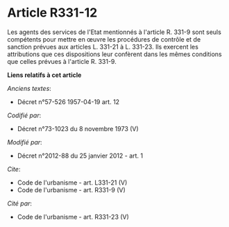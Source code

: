 # Article R331-12

Les agents des services de l'Etat mentionnés à l'article R. 331-9 sont seuls compétents pour mettre en œuvre les procédures
de contrôle et de sanction prévues aux articles L. 331-21 à L. 331-23. Ils exercent les attributions que ces dispositions
leur confèrent dans les mêmes conditions que celles prévues à l'article R. 331-9.

**Liens relatifs à cet article**

_Anciens textes_:

  - Décret n°57-526 1957-04-19 art. 12

_Codifié par_:

  - Décret n°73-1023 du 8 novembre 1973 (V)

_Modifié par_:

  - Décret n°2012-88 du 25 janvier 2012 - art. 1

_Cite_:

  - Code de l'urbanisme - art. L331-21 (V)
  - Code de l'urbanisme - art. R331-9 (V)

_Cité par_:

  - Code de l'urbanisme - art. R331-23 (V)
